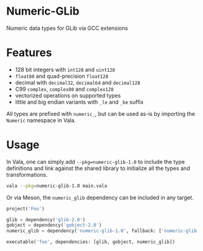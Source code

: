 # Numeric-GLib

Numeric data types for GLib via GCC extensions

# Features

 - 128 bit integers with `int128` and `uint128`
 - `float80` and quad-precision `float128`
 - decimal with `decimal32`, `decimal64` and `decimal128`
 - C99 `complex`, `complex80` and `complex128`
 - vectorized operations on supported types
 - little and big endian variants with `_le` and `_be` suffix

All types are prefixed with `numeric_`, but can be used as-is by importing the
`Numeric` namespace in Vala.

# Usage

In Vala, one can simply add `--pkg=numeric-glib-1.0` to include the type
definitions and link against the shared library to initialize all the types and
transformations.

```bash
vala --pkg=numeric-glib-1.0 main.vala
```

Or via Meson, the `numeric_glib` dependency can be included in any target.

```python
project('Foo')

glib = dependency('glib-2.0')
gobject = dependency('gobject-2.0')
numeric_glib = dependency('numeric-glib-1.0', fallback: ['numeric-glib', 'numeric_glib'])

executable('foo', dependencies: [glib, gobject, numeric_glib])
```
